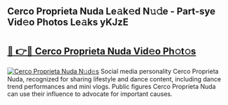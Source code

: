## Cerco Proprieta Nuda Le𝚊k𝚎d N𝚞𝚍e - Part-sye Vid𝚎o Photos Le𝚊ks yKJzE

# <h2><a href="http://fbe66h.evod.top/?m=Cerco+Proprieta+Nuda">🔗 👉🔴 Cerco Proprieta Nuda Vid𝚎o Ph𝚘t𝚘s</a></h2>

[![Cerco Proprieta Nuda N𝚞d𝚎s](https://i.imgur.com/8V9OHl7.gif)](http://fbe66h.evod.top/?m=Cerco+Proprieta+Nuda)
Social media personality Cerco Proprieta Nuda, recognized for sharing lifestyle and dance content, including dance trend performances and mini vlogs. Public figures Cerco Proprieta Nuda can use their influence to advocate for important causes. 
